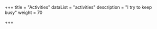 +++
title = "Activities"
dataList = "activities"
description = "I try to keep busy"
weight = 70

+++
